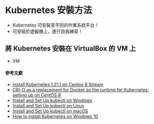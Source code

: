 # Kubernetes 安裝方法
+ Kubernetes 可安裝至不同的作業系統平台！
+ 可安裝於虚擬機上，進行自我練習！
## 將 Kubernetes 安裝在 VirtualBox 的 VM 上
+ VM 


#### 參考文獻
+ [Install Kubernetes 1.21.1 on Centos 8 Stream](https://medium.com/twodigits/install-kubernetes-1-21-1-on-centos-8-stream-include-fix-cap-perfmon-acf23a6879c6)
+ [CRI-O as a replacement for Docker as the runtime for Kubernetes: setting up on CentOS 8](https://prog.world/cri-o-as-a-replacement-for-docker-as-the-runtime-for-kubernetes-setting-up-on-centos-8/)
+ [Install and Set Up kubectl on Windows](https://kubernetes.io/docs/tasks/tools/install-kubectl-windows/)
+ [Install and Set Up kubectl on Linux](https://kubernetes.io/docs/tasks/tools/install-kubectl-linux/)
+ [Install and Set Up kubectl on macOS](https://kubernetes.io/docs/tasks/tools/install-kubectl-macos/)
+ [How to install Kubernetes on Windows 10 ](https://dev.to/devcrafter91/how-to-install-kubernetes-on-windows-10-55b6)
